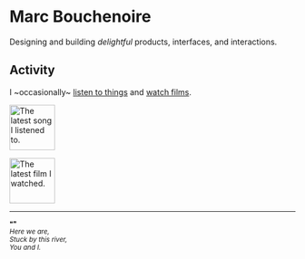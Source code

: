 # Marc Bouchenoire

Designing and building _delightful_ products, interfaces, and interactions.

## Activity

I ~occasionally~ [listen to things](https://www.last.fm/user/marcbouchenoire) and [watch films](https://letterboxd.com/marcbouchenoire/).

<p>
  <picture>
    <source media="(prefers-color-scheme: dark)" srcset="https://marcbouchenoire.com/api/widgets/song.svg?dark">
    <img alt="The latest song I listened to." src="https://marcbouchenoire.com/api/widgets/song.svg" height="80">
  </picture>
</p>

<p>
  <picture>
    <source media="(prefers-color-scheme: dark)" srcset="https://marcbouchenoire.com/api/widgets/film.svg?dark">
    <img alt="The latest film I watched." src="https://marcbouchenoire.com/api/widgets/film.svg" height="80">
  </picture>
</p>

---

<sub>❝❞</sub>  
<sub>_Here we are,_</sub>  
<sub>_Stuck by this river,_</sub>  
<sub>_You and I._</sub>  
